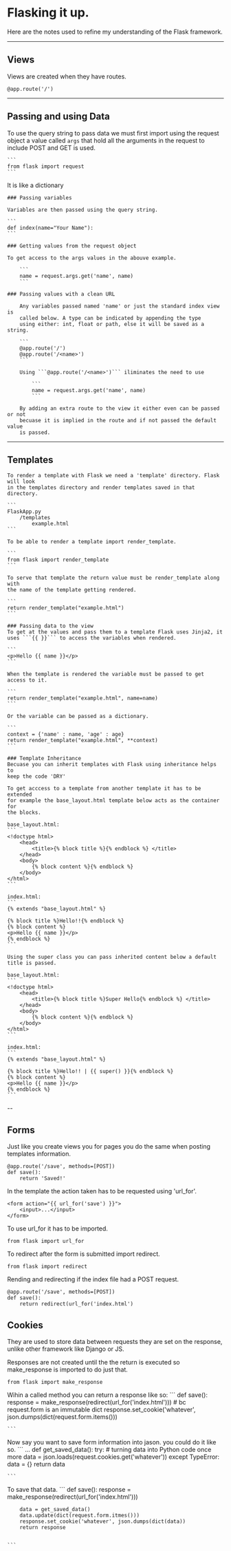 

# Flasking it up.

Here are the notes used to refine my understanding of the Flask framework. 

---
## Views
Views are created when they have routes. 
	
	@app.route('/')

---
## Passing and using Data 

To use the query string to pass data we must first import using the request 
object a value called ```args``` that hold all the arguments in the request 
to include POST and GET is used. 

	```
	from flask import request
	```

It is like a dictionary 

	### Passing variables

	Variables are then passed using the query string.
	
	```
	def index(name="Your Name"):
	```

	### Getting values from the request object

	To get access to the args values in the abouve example. 

		```
		name = request.args.get('name', name)
		```

	### Passing values with a clean URL

		Any variables passed named 'name' or just the standard index view is 
		called below. A type can be indicated by appending the type 
		using either: int, float or path, else it will be saved as a string.   

		```
		@app.route('/')
		@app.route('/<name>')
		```

		Using ```@app.route('/<name>')``` iliminates the need to use 
		
			```
			name = request.args.get('name', name)
			``` 

		By adding an extra route to the view it either even can be passed or not
		becuase it is implied in the route and if not passed the default value 
		is passed. 

---
## Templates
	
	To render a template with Flask we need a 'template' directory. Flask will look 
	in the templates directory and render templates saved in that directory. 
	
	``` 
	FlaskApp.py
		/templates
			example.html
	```

	To be able to render a template import render_template.

	```
	from flask import render_template
	```

	To serve that template the return value must be render_template along with 
	the name of the template getting rendered.

	```
	return render_template("example.html")
	```

	### Passing data to the view 
	To get at the values and pass them to a template Flask uses Jinja2, it
	uses ```{{ }}``` to access the variables when rendered.

	``` 
	<p>Hello {{ name }}</p>
	```

	When the template is rendered the variable must be passed to get access to it.

	```
	return render_template("example.html", name=name)
	```

	Or the variable can be passed as a dictionary.

	```
	context = {'name' : name, 'age' : age}
	return render_template("example.html", **context)
	```

	### Template Inheritance
	Becuase you can inherit templates with Flask using inheritance helps to 
	keep the code 'DRY'

	To get acccess to a template from another template it has to be extended 
	for example the base_layout.html template below acts as the container for
	the blocks.

	base_layout.html:
	```
	<!doctype html>
		<head>
			<title>{% block title %}{% endblock %} </title>
		</head>
		<body>
			{% block content %}{% endblock %}
		</body>
	</html>
	```

	index.html:
	```
	{% extends "base_layout.html" %}

	{% block title %}Hello!!{% endblock %}
	{% block content %}
	<p>Hello {{ name }}</p>
	{% endblock %}
	```

	Using the super class you can pass inherited content below a default title is passed.
	
	base_layout.html:
	```
	<!doctype html>
		<head>
			<title>{% block title %}Super Hello{% endblock %} </title>
		</head>
		<body>
			{% block content %}{% endblock %}
		</body>
	</html>
	```

	index.html:
	```
	{% extends "base_layout.html" %}

	{% block title %}Hello!! | {{ super() }}{% endblock %}
	{% block content %}
	<p>Hello {{ name }}</p>
	{% endblock %}
	```

--
## Forms
Just like you create views you for pages you do the same when posting templates
information.  

```
@app.route('/save', methods=[POST])
def save():
	return 'Saved!'
```

In the template the action taken has to be requested using 'url_for'.

```
<form action="{{ url_for('save') }}">
	<input>...</input>
</form>
```

To use url_for it has to be imported.

```
from flask import url_for
```

To redirect after the form is submitted import redirect.

```
from flask import redirect
```

Rending and redirecting if the index file had a POST request.  
```
@app.route('/save', methods=[POST])
def save():
	return redirect(url_for('index.html')
```

## Cookies
They are used to store data between requests they are set on the response, unlike 
other framework like Django or JS. 

Responses are not created until the the return is executed so make_response is imported
to do just that. 

```
from flask import make_response
``` 

Wihin a called method you can return a response like so:
	```
	def save():
		response = make_response(redirect(url_for('index.html')))
		# bc request.form is an immutable dict
				response.set_cookie('whatever', json.dumps(dict(request.form.items()))
	
	```

Now say you want to save form information into jason. you could do it like so. 
	```
	...
	def get_saved_data():
		try:
			# turning data into Python code once more
			data = json.loads(request.cookies.get('whatever'))
		except TypeError:
			data = {}
		return data

	```

To save that data.
	```
	def save():
		response = make_response(redirect(url_for('index.html')))

		data = get_saved_data()
		data.update(dict(request.form.itmes()))
		response.set_cookie('whatever', json.dumps(dict(data))
		return response 


	```	










